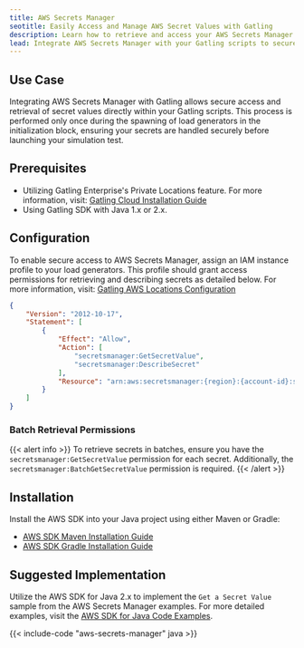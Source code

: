 ```yaml
---
title: AWS Secrets Manager
seotitle: Easily Access and Manage AWS Secret Values with Gatling
description: Learn how to retrieve and access your AWS Secrets Manager values directly within your Gatling scripts for improved security and efficiency during load testing.
lead: Integrate AWS Secrets Manager with your Gatling scripts to securely retrieve and manage secret values after the initialization stage of your load generators.
---
```


## Use Case

Integrating AWS Secrets Manager with Gatling allows secure access and retrieval of secret values directly within your Gatling scripts. This process is performed only once during the spawning of load generators in the initialization block, ensuring your secrets are handled securely before launching your simulation test.


## Prerequisites

- Utilizing Gatling Enterprise's Private Locations feature. For more information, visit: [Gatling Cloud Installation Guide](https://docs.gatling.io/reference/install/cloud/introduction/)
- Using Gatling SDK with Java 1.x or 2.x.


## Configuration

To enable secure access to AWS Secrets Manager, assign an IAM instance profile to your load generators. This profile should grant access permissions for retrieving and describing secrets as detailed below. 
For more information, visit: [Gatling AWS Locations Configuration](https://docs.gatling.io/reference/install/cloud/aws/configuration/)

```json
{
    "Version": "2012-10-17",
    "Statement": [
        {
            "Effect": "Allow",
            "Action": [
                "secretsmanager:GetSecretValue",
                "secretsmanager:DescribeSecret"
            ],
            "Resource": "arn:aws:secretsmanager:{region}:{account-id}:secret:{secret-name}"
        }
    ]
}
```

### Batch Retrieval Permissions

{{< alert info >}}
To retrieve secrets in batches, ensure you have the `secretsmanager:GetSecretValue` permission for each secret. Additionally, the `secretsmanager:BatchGetSecretValue` permission is required.
{{< /alert >}}


## Installation

Install the AWS SDK into your Java project using either Maven or Gradle:
- [AWS SDK Maven Installation Guide](https://docs.aws.amazon.com/sdk-for-java/latest/developer-guide/setup-project-maven.html)
- [AWS SDK Gradle Installation Guide](https://docs.aws.amazon.com/sdk-for-java/latest/developer-guide/setup-project-gradle.html)


## Suggested Implementation

Utilize the AWS SDK for Java 2.x to implement the `Get a Secret Value` sample from the AWS Secrets Manager examples. For more detailed examples, visit the [AWS SDK for Java Code Examples](https://docs.aws.amazon.com/sdk-for-java/latest/developer-guide/java_secrets-manager_code_examples.html).

{{< include-code "aws-secrets-manager" java >}}
